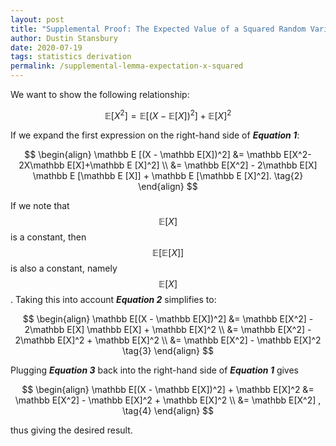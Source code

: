 ```yaml
---
layout: post
title: "Supplemental Proof: The Expected Value of a Squared Random Variable"
author: Dustin Stansbury
date: 2020-07-19
tags: statistics derivation
permalink: /supplemental-lemma-expectation-x-squared
---
```


We want to show the following relationship:

$$
\mathbb E[X^2] = \mathbb E[(X - \mathbb E[X])^2] + \mathbb E[X]^2 \tag{1}
$$

If we expand the first expression on the right-hand side of ***Equation 1***:

$$
\begin{align}
\mathbb E [(X - \mathbb E[X])^2] &= \mathbb E[X^2-2X\mathbb E[X]+\mathbb E [X]^2] \\
&= \mathbb E[X^2] - 2\mathbb E[X] \mathbb E [\mathbb E [X]] + \mathbb E [\mathbb E [X]^2]. \tag{2}
\end{align}
$$

If we note that $$\mathbb E[X]$$ is a constant, then $$\mathbb E[\mathbb E[X]]$$ is also a constant, namely $$\mathbb E[X]$$. Taking this into account ***Equation 2*** simplifies to:

$$
\begin{align}
\mathbb E[(X - \mathbb E[X])^2] &= \mathbb E[X^2] - 2\mathbb E[X] \mathbb E[X] + \mathbb E[X]^2 \\
&= \mathbb E[X^2] - 2\mathbb E[X]^2 + \mathbb E[X]^2 \\
&= \mathbb E[X^2] - \mathbb E[X]^2 \tag{3}
\end{align}
$$

Plugging ***Equation 3*** back into the right-hand side of ***Equation 1*** gives

$$
\begin{align}
\mathbb E[(X - \mathbb E[X])^2] + \mathbb E[X]^2 &= \mathbb E[X^2] - \mathbb E[X]^2 + \mathbb E[X]^2 \\
&= \mathbb E[X^2] , \tag{4}
\end{align}
$$

thus giving the desired result.